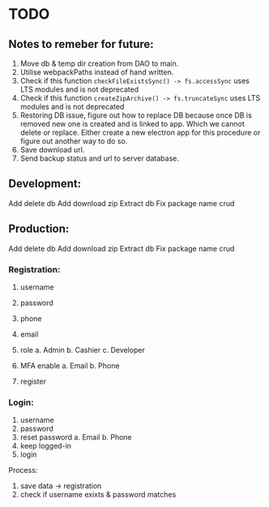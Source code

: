 # TODO

## Notes to remeber for future:

1. Move db & temp dir creation from DAO to main.
2. Utilise webpackPaths instead of hand written.
3. Check if this function `checkFileExistsSync() -> fs.accessSync` uses LTS modules and is not deprecated
4. Check if this function `createZipArchive() -> fs.truncateSync` uses LTS modules and is not deprecated
5. Restoring DB issue, figure out how to replace DB because once DB is removed new one is created and is linked to app. Which we cannot delete or replace. Either create a new electron app for this procedure or figure out another way to do so.
6. Save download url.
7. Send backup status and url to server database.

## Development:

Add delete db
Add download zip
Extract db
Fix package name crud

## Production:

Add delete db
Add download zip
Extract db
Fix package name crud

### Registration:

1. username
2. password
3. phone
4. email
5. role
   a. Admin
   b. Cashier
   c. Developer

6. MFA enable
   a. Email
   b. Phone
7. register

### Login:

1. username
2. password
3. reset password
   a. Email
   b. Phone
4. keep logged-in
5. login

Process:

1. save data -> registration
2. check if username exixts & password matches
